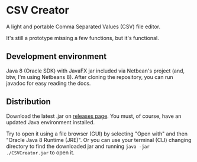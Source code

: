 # CSV Creator

A light and portable Comma Separated Values (CSV) file editor.

It's still a prototype missing a few functions, but it's functional.

## Development environment

Java 8 (Oracle SDK) with JavaFX jar included via Netbean's project (and, btw, I'm using Netbeans 8). After cloning the repository, you can run javadoc for easy reading the docs.

## Distribution

Download the latest .jar on [releases page](https://github.com/Mazuh/CSVCreator/releases). You must, of course, have an updated Java environment installed.

Try to open it using a file browser (GUI) by selecting "Open with" and then "Oracle Java 8 Runtime (JRE)".
Or you can use your terminal (CLI) changing directory to find the downloaded jar and running ```java -jar ./CSVCreator.jar``` 
to open it.
